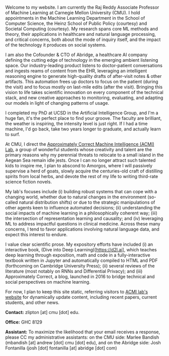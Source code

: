Welcome to my website. 
I am currently the Raj Reddy Associate Professor 
of Machine Learning at Carnegie Mellon University (CMU).
I hold appointments in the Machine Learning Department
in the School of Computer Science,
the Heinz School of Public Policy (courtesy)
and Societal Computing (courtesy). 
My research spans core ML methods and theory, 
their applications in healthcare and natural language processing, 
and critical concerns, both about the mode of inquiry itself, 
and the impact of the technology it produces on social systems. 

I am also the Cofounder & CTO of Abridge,
a healthcare AI company defining the cutting edge
of technology in the emerging ambient listening space. 
Our industry-leading product listens to doctor-patient conversations
and ingests reams of content from the EHR, 
leveraging an intelligent reasoning engine to generate
high-quality drafts of after-visit notes & other artifacts.
This automation frees up doctors to focus on the patient (during the visit)
and to focus mostly on last-mile edits (after the visit). 
Bringing this vision to life takes scientific innovation 
on every component of the technical stack,
and new creative approaches to monitoring, evaluating, and adapting our models
in light of changing patterns of usage. 

I completed my PhD at UCSD in the Artificial Intelligence Group,
and I'm a huge fan, it's the perfect place to find your groove. 
The faculty are brilliant, the weather is inspiring,
the intensity level is just right.
If I had a time machine, I'd go back, 
take two years longer to graduate, 
and actually learn to surf.

At CMU, I direct the [Approximately Correct Machine Intelligence (ACMI) Lab](https://acmilab.org), 
a group of wonderful students whose creativity and talent are the primary reasons
why my perennial threats to relocate to a small island in the Aegean Sea remain idle jests.
Once I can no longer attract such talented kids to inspire me,
I plan to abscond to Amorgos, 
where I will passively supervise a herd of goats,
slowly acquire the centuries-old craft of distilling spirits from local herbs, 
and devote the rest of my life to writing third-rate science fiction novels.

My lab's focuses include (i) building robust systems that can cope with a changing world,
whether due to natural changes in the environment
(so-called natural distribution shifts)
or due to the strategic manipulations 
of other agents keen to influence automated decisions; 
(ii) understanding the social impacts of machine learning in a philosophically coherent way;
(iii) the intersection of representation learning and causality; 
and (iv) leveraging ML to address impactful questions in clinical medicine.
Across these many concerns, I tend to favor applications 
involving natural language data, and expect this interest to endure.


I value clear scientific prose.
My expository efforts have included 
(i) an interactive book, (Dive into Deep Learning)[https://d2l.ai],
which teaches deep learning through exposition, math and code
in a fully-interactive textbook written in Jupyter 
and automatically compiled to HTML and PDF 
(forthcoming on Cambridge University Press); 
(ii) several reviews of the literature (most notably on RNNs and Differential Privacy);
and (iii) Approximately Correct, a blog, launched in 2016 to bridge
technical and social perspectives on machine learning. 


For now, I plan to keep this site static,
referring visitors to [ACMI lab's website](https://acmilab.org) 
for dynamically update content, including recent papers, 
current students, and other news.

**Contact:** zlipton [at] cmu [dot] edu. 

**Office:** GHC 8129

**Assistant:** To maximize the likelihood that your email receives a response, 
please CC my administrative assistants: 
on the CMU side: Marlee Bandish (mbandish [at] andrew [dot] cmu [dot] edu),
and on the Abridge side: Josh Fontanilla (josh [dot] fontanilla [at] abridge [dot] com)
